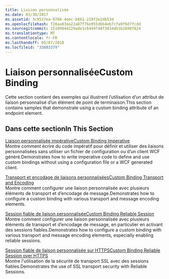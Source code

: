 ```yaml
---
title: Liaison personnalisée
ms.date: 03/30/2017
ms.assetid: 3c9537ea-9708-4ebc-b861-219f2e2db53d
ms.openlocfilehash: f28aa83aa22a87f76e955d6b4eb7cfa9f6d7fcdd
ms.sourcegitcommit: 15109844229ade1c6449f48f3834db1b26907824
ms.translationtype: MT
ms.contentlocale: fr-FR
ms.lasthandoff: 05/07/2018
ms.locfileid: "33803379"
---
```

# <a name="custom-binding"></a><span data-ttu-id="85957-102">Liaison personnalisée</span><span class="sxs-lookup"><span data-stu-id="85957-102">Custom Binding</span></span>
<span data-ttu-id="85957-103">Cette section contient des exemples qui illustrent l’utilisation d’un attribut de liaison personnalisé d’un élément de point de terminaison.</span><span class="sxs-lookup"><span data-stu-id="85957-103">This section contains samples that demonstrate using a custom binding attribute of an endpoint element.</span></span>  
  
## <a name="in-this-section"></a><span data-ttu-id="85957-104">Dans cette section</span><span class="sxs-lookup"><span data-stu-id="85957-104">In This Section</span></span>  
 [<span data-ttu-id="85957-105">Liaison personnalisée impérative</span><span class="sxs-lookup"><span data-stu-id="85957-105">Custom Binding Imperative</span></span>](../../../../docs/framework/wcf/samples/custom-binding-imperative.md)  
 <span data-ttu-id="85957-106">Montre comment écrire du code impératif pour définir et utiliser des liaisons personnalisées sans utiliser un fichier de configuration ou d’un client WCF généré.</span><span class="sxs-lookup"><span data-stu-id="85957-106">Demonstrates how to write imperative code to define and use custom bindings without using a configuration file or a WCF generated client.</span></span>  
  
 [<span data-ttu-id="85957-107">Transport et encodage de liaisons personnalisées</span><span class="sxs-lookup"><span data-stu-id="85957-107">Custom Binding Transport and Encoding</span></span>](../../../../docs/framework/wcf/samples/custom-binding-transport-and-encoding.md)  
 <span data-ttu-id="85957-108">Montre comment configurer une liaison personnalisée avec plusieurs éléments de transport et d’encodage de message.</span><span class="sxs-lookup"><span data-stu-id="85957-108">Demonstrates how to configure a custom binding with various transport and message encoding elements.</span></span>  
  
 [<span data-ttu-id="85957-109">Session fiable de liaison personnalisée</span><span class="sxs-lookup"><span data-stu-id="85957-109">Custom Binding Reliable Session</span></span>](../../../../docs/framework/wcf/samples/custom-binding-reliable-session.md)  
 <span data-ttu-id="85957-110">Montre comment configurer une liaison personnalisée avec plusieurs éléments de transport et d’encodage de message, en particulier en activant des sessions fiables.</span><span class="sxs-lookup"><span data-stu-id="85957-110">Demonstrates how to configure a custom binding with various transport and message encoding elements, especially enabling reliable sessions.</span></span>  
  
 [<span data-ttu-id="85957-111">Session fiable de liaison personnalisée sur HTTPS</span><span class="sxs-lookup"><span data-stu-id="85957-111">Custom Binding Reliable Session over HTTPS</span></span>](../../../../docs/framework/wcf/samples/custom-binding-reliable-session-over-https.md)  
 <span data-ttu-id="85957-112">Montre l'utilisation de la sécurité de transport SSL avec des sessions fiables.</span><span class="sxs-lookup"><span data-stu-id="85957-112">Demonstrates the use of SSL transport security with Reliable Sessions.</span></span>
